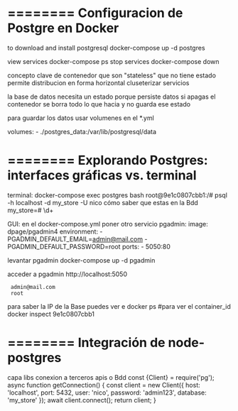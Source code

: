 ========
Configuracion de Postgre en Docker
========
to download and install postgresql
    docker-compose up -d postgres

view services
    docker-compose ps
stop services
    docker-compose down

concepto clave de contenedor que son
 "stateless" que no tiene estado permite distribucion en forma horizontal cluseterizar servicios

 la  base de datos necesita un estado porque persiste datos
 si apagas el contenedor se borra todo lo que hacia y no guarda ese estado                                        

para guardar los datos usar volumenes en el *.yml

volumes:
      - ./postgres_data:/var/lib/postgresql/data

========
Explorando Postgres: interfaces gráficas vs. terminal
========
terminal:
   docker-compose exec postgres bash
   root@9e1c0807cbb1:/# psql -h localhost -d my_store -U nico
cómo saber que estas en la Bdd
my_store=# \d+

GUI:
    en el docker-compose.yml poner otro servicio
pgadmin:
    image: dpage/pgadmin4
    environment:
      - PGADMIN_DEFAULT_EMAIL=admin@mail.com
      - PGADMIN_DEFAULT_PASSWORD=root
    ports:
      - 5050:80
    
 levantar pgadmin 
    docker-compose up -d pgadmin

 acceder a pgadmin
     http://localhost:5050
     
     admin@mail.com
     root

para saber la IP de la Base puedes ver e
docker ps  #para ver el container_id
docker inspect 9e1c0807cbb1

========
Integración de node-postgres
========
capa libs conexion a terceros apis o Bdd
    const {Client} = require('pg');
    async function getConnection() {
    const client = new Client({
    host: 'localhost',
    port: 5432,
    user: 'nico',
    password: 'admin123',
    database: 'my_store'
    });
    await client.connect();
    return client; 
    }

